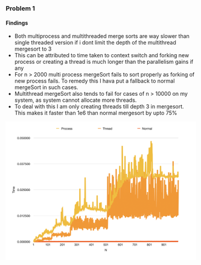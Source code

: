 ### Problem 1 
#### Findings 
- Both multiprocess and multithreaded merge sorts are way slower than single threaded version if i dont limit the depth of the multithread mergesort to 3
- This can be attributed to time taken to context switch and forking new process or creating a thread is much longer 
than the parallelism gains if any
- For n > 2000 multi process mergeSort fails to sort properly as forking of new process fails. To remedy this I hava put
a fallback to normal mergeSort in such cases.
- Multithread mergeSort also tends to fail for cases of n > 10000 on my system, as system cannot allocate more threads.
- To deal with this I am only creating threads till depth 3 in mergesort. This makes it faster than 1e6 than normal mergesort by upto 75%
<img src ="./img1.png"/>
       
